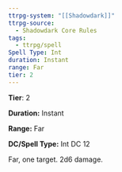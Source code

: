 ```yaml
---
ttrpg-system: "[[Shadowdark]]"
ttrpg-source:
  - Shadowdark Core Rules
tags:
  - ttrpg/spell
Spell Type: Int
duration: Instant
range: Far
tier: 2
---
```

**Tier**: 2

**Duration:** Instant

**Range:** Far

**DC/Spell Type:** Int DC 12

Far, one target. 2d6 damage. 